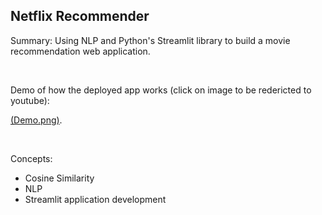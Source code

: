## Netflix Recommender ##
Summary: Using NLP and Python's Streamlit library to build a movie recommendation web application.

<br> 

Demo of how the deployed app works (click on image to be redericted to youtube):

[(Demo.png)](https://www.youtube.com/embed/tzfopb1J7OI).





<br>

Concepts: 
* Cosine Similarity <br> 
* NLP
* Streamlit application development <br>
